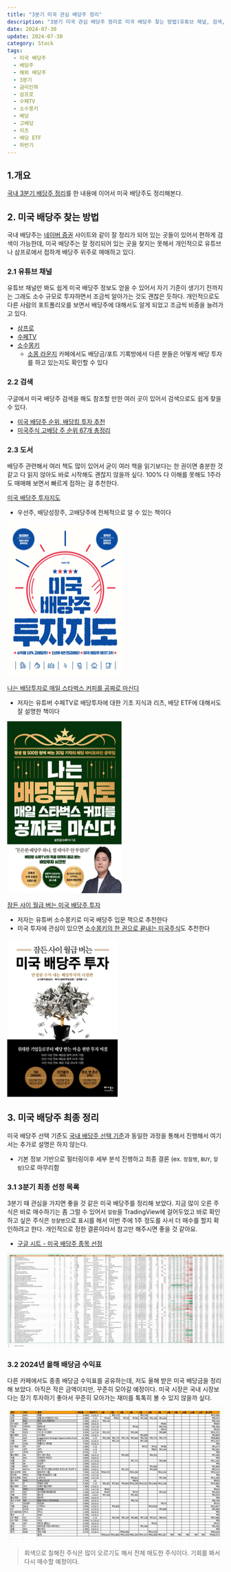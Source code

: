 ```yaml
---
title: "3분기 미국 관심 배당주 정리"
description: "3분기 미국 관심 배당주 정리로 미국 배당주 찾는 방법(유튜브 채널, 검색, 도서), 배당주 선택 기준, 최종 선정 목록과 2024년 배당금 수익표를 정리하고 국내 배당주와 동일한 분석 과정을 통해 정찰병/BUY/알람으로 분류합니다."
date: 2024-07-30
update: 2024-07-30
category: Stock
tags:
  - 미국 배당주
  - 배당주
  - 해외 배당주
  - 3분기
  - 금리인하
  - 삼프로
  - 수페TV
  - 소수몽키
  - 배당
  - 고배당
  - 리츠
  - 배당 ETF
  - 하반기
---
```


## 1.개요

[국내 3분기 배당주 정리](https://stock.advenoh.pe.kr/3분기-국내-배당주-정리/#31-배당주-선택-기준)를 한 내용에 이어서 미국 배당주도 정리해본다.

## 2. 미국 배당주 찾는 방법

국내 배당주는 [네이버 증권](https://finance.naver.com/) 사이트와 같이 잘 정리가 되어 있는 곳들이 있어서 편하게 검색이 가능한데, 미국 배당주는 잘 정리되어 있는 곳을 찾지는 못해서 개인적으로 유튜브나 삼프로에서 접하게 배당주 위주로 매매하고 있다.

### 2.1 유튜브 채널

유튜브 채널만 봐도 쉽게 미국 배당주 정보도 얻을 수 있어서 자기 기준이 생기기 전까지는 그래도 소수 규모로 투자하면서 조금씩 알아가는 것도 괜찮은 듯하다. 개인적으로도 다른 사람의 포트폴리오를 보면서 배당주에 대해서도 알게 되었고 조금씩 비중을 늘려가고 있다.

- [삼프로](https://www.youtube.com/@3protv)
- [수페TV](https://www.youtube.com/@supe-tv)
- [소수몽키](https://www.youtube.com/@sosumonkey)
  - [소몽 라운지](https://cafe.naver.com/sosumonkey) 카페에서도 배당금/포트 기록방에서 다른 분들은 어떻게 배당 투자를 하고 있는지도 확인할 수 있다

### 2.2 검색

구글에서 미국 배당주 검색을 해도 참조할 만한 여러 곳이 있어서 검색으로도 쉽게 찾을 수 있다.

- [미국 배당주 순위, 배당킹 투자 추천](https://www.notion.so/2024-3-IT-Blog-675df29a889f4402af35250de79bbf35?pvs=21)
- [미국주식 고배당 주 순위 67개 총정리](https://blog.naver.com/hermebook/223226941657)

### 2.3 도서

배당주 관련해서 여러 책도 많이 있어서 굳이 여러 책을 읽기보다는 한 권이면 충분한 것 같고 다 읽지 않아도 바로 시작해도 괜찮지 않을까 싶다. 100% 다 이해를 못해도 1주라도 매매해 보면서 빠르게 접하는 걸 추천한다.

[미국 배당주 투자지도](https://ridibooks.com/books/754026095?_s=search&_q=미국배당주&_rdt_sid=search&_rdt_idx=2)

- 우선주, 배당성장주, 고배당주에 전체적으로 알 수 있는 책이다

![미국 배당주 투자지도](image-20240731001205299.png)



[나는 배당투자로 매일 스타벅스 커피를 공짜로 마신다](https://ridibooks.com/books/222003168?_s=search&_q=배당투자로&_rdt_sid=search&_rdt_idx=0)

- 저자는 유튜버 수페TV로 배당투자에 대한 기초 지식과 리츠, 배당 ETF에 대해서도 잘 설명한 책이다

![나는 배당투자로 매일 스타벅스 커피를 공짜로 마신다](image-20240731001339722.png)



[잠든 사이 월급 버는 미국 배당주 투자](https://ridibooks.com/books/1314000053?_s=search&_q=배당주&_rdt_sid=search&_rdt_idx=1)

- 저자는 유튜버 소수몽키로 미국 배당주 입문 책으로 추천한다
- 미국 투자에 관심이 있으면 [소수몽키의  한 권으로 끝내는 미국주식](https://ridibooks.com/books/754031015?_rdt_sid=author_books&_rdt_idx=1)도 추천한다

![미국 배당주 투자](image-20240731001430878.png)



## 3. 미국 배당주 최종 정리

미국 배당주 선택 기준도 [국내 배당주 선택 기준](https://stock.advenoh.pe.kr/3분기-국내-배당주-정리/#31-배당주-선택-기준)과 동일한 과정을 통해서 진행해서 여기서는 추가로 설명은 하지 않는다.

- 기본 정보 기반으로 필터링이후 세부 분석 진행하고 최종 결론 (ex. `정찰병`, `BUY`, `알람`)으로 마무리함

### 3.1 3분기 최종 선정 목록

3분기 때 관심을 가지면 좋을 것 같은 미국 배당주를 정리해 보았다. 지금 많이 오른 주식은 바로 매수하기는 좀 그럴 수 있어서 `알람`을 TradingView에 걸어두었고 바로 확인하고 싶은 주식은 `정찰병`으로 표시를 해서 이번 주에 1주 정도를 사서 더 매수를 할지 확인하려고 한다. 개인적으로 정한 결론이라서 참고만 해주시면 좋을 것 같아요.

- [구글 시트 - 미국 배당주 종목 선정](https://docs.google.com/spreadsheets/d/17NwN-VOAXvpVX_dyiJs2LH6nuYWtgX-3SDTGUyzpHco/edit?usp=sharing)

![구글 시트 - 미국 배당주](image-20240730224110028.png)

### 3.2 2024년 올해 배당금 수익표

다른 카페에서도 종종 배당금 수익표를 공유하는데, 저도 올해 받은 미국 배당금을 정리해 보았다. 아직은 작은 금액이지만, 꾸준히 모아갈 예정이다. 미국 시장은 국내 시장보다는 장기 투자하기 좋아서 꾸준히 모아가는 재미를 톡톡히 볼 수 있지 않을까 싶다.

![2024년 올해 배당금 수익표](image-20240730224128856.png)

> 회색으로 칠해진 주식은 많이 오르기도 해서 전체 매도한 주식이다. 기회를 봐서 다시 매수할 예정이다.
